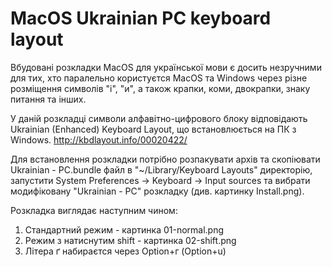# MacOS Ukrainian PC keyboard layout

Вбудовані розкладки MacOS для української мови є досить незручними для тих, хто паралельно користуєтся MacOS та Windows через різне розміщення символів "і", "и", а також крапки, коми, двокрапки, знаку питання та інших.

У даній розкладці символи алфавітно-цифрового блоку відповідають Ukrainian (Enhanced) Keyboard Layout, що встановлюється на ПК з Windows.
http://kbdlayout.info/00020422/

Для встановлення розкладки потрібно розпакувати архів та скопіювати Ukrainian - PC.bundle файл в "~/Library/Keyboard Layouts" директорію, запустити System Preferences -> Keyboard -> Input sources та вибрати модифіковану "Ukrainian - PC" розкладку (див. картинку Install.png).

Розкладка виглядає наступним чином:
1. Стандартний режим - картинка 01-normal.png
2. Режим з натиснутим shift - картинка 02-shift.png
3. Літeра ґ набираєтся через Option+г (Option+u)


